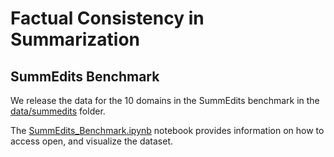 # Factual Consistency in Summarization 

## SummEdits Benchmark

We release the data for the 10 domains in the SummEdits benchmark in the [data/summedits](https://github.com/salesforce/factualNLG/tree/master/data/summedits) folder.

The [SummEdits_Benchmark.ipynb](https://github.com/salesforce/factualNLG/blob/master/SummEdits_Benchmark.ipynb) notebook provides information on how to access open, and visualize the dataset.